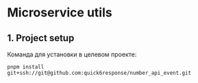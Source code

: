 # Microservice utils

## 1. Project setup

Команда для установки в целевом проекте:

```
pnpm install git+ssh://git@github.com:quick6response/number_api_event.git
```
